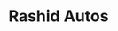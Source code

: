 ---
title: "Rashid Autos"
url: /karachi/rashid-autos-altaf-hussain-rd-sector-5g-saeedabad-sector-5-baldia-karachi-karachi-city-sindh-pakistan/
shop: shop
---